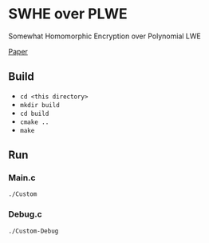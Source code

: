 # SWHE over PLWE

Somewhat Homomorphic Encryption over Polynomial LWE

[Paper](https://opus.hs-offenburg.de/frontdoor/index/index/docId/5135)

## Build

- `cd <this directory>`
- `mkdir build`
- `cd build`
- `cmake ..`
- `make`

## Run

### Main.c

`./Custom`

### Debug.c

`./Custom-Debug`
